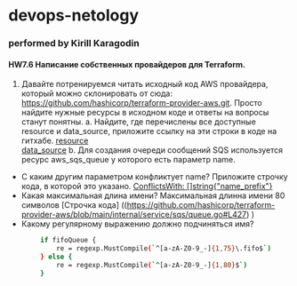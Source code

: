 # devops-netology
### performed by Kirill Karagodin
#### HW7.6 Написание собственных провайдеров для Terraform.

1. Давайте потренируемся читать исходный код AWS провайдера, который можно склонировать от сюда: 
https://github.com/hashicorp/terraform-provider-aws.git. Просто найдите нужные ресурсы в исходном коде и ответы на 
вопросы станут понятны.
a. Найдите, где перечислены все доступные resource и data_source, приложите ссылку на эти строки в коде на гитхабе.
[resource](https://github.com/hashicorp/terraform-provider-aws/blob/main/internal/provider/provider.go#L871)  
[data_source](https://github.com/hashicorp/terraform-provider-aws/blob/main/internal/provider/provider.go#L412)
b. Для создания очереди сообщений SQS используется ресурс aws_sqs_queue у которого есть параметр name.
- С каким другим параметром конфликтует name? Приложите строчку кода, в которой это указано.
[ConflictsWith: []string{"name_prefix"}](https://github.com/hashicorp/terraform-provider-aws/blob/main/internal/service/sqs/queue.go#L87)  
- Какая максимальная длина имени?
Максимальная длинна имени 80 символов
[Строчка кода] ((https://github.com/hashicorp/terraform-provider-aws/blob/main/internal/service/sqs/queue.go#L427) )
- Какому регулярному выражению должно подчиняться имя?
````bash
		if fifoQueue {
			re = regexp.MustCompile(`^[a-zA-Z0-9_-]{1,75}\.fifo$`)
		} else {
			re = regexp.MustCompile(`^[a-zA-Z0-9_-]{1,80}$`)
		}
````
